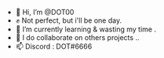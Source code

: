 - 👋 Hi, I’m @DOT00
- ✊ Not perfect, but i'll be one day.
- 🌱 I’m currently learning & wasting my time .
- 💞️ I do collaborate on others projects ..
- 📫 Discord : DOT#6666

<!---
DOT00/DOT00 is a ✨ special ✨ repository because its `README.md` (this file) appears on your GitHub profile.
You can click the Preview link to take a look at your changes.
--->
